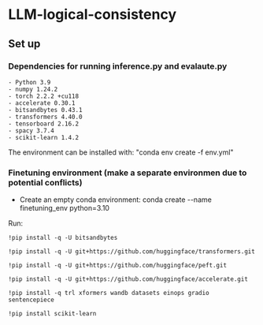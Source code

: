 # LLM-logical-consistency


## Set up

### Dependencies for running inference.py and evalaute.py
```
- Python 3.9
- numpy 1.24.2 
- torch 2.2.2 +cu118
- accelerate 0.30.1
- bitsandbytes 0.43.1
- transformers 4.40.0
- tensorboard 2.16.2
- spacy 3.7.4
- scikit-learn 1.4.2 
```

The environment can be installed with: "conda env create -f env.yml"


### Finetuning environment (make a **separate** environmen due to potential conflicts)

- Create an empty conda environment: conda create --name finetuning_env python=3.10

Run: 
```
!pip install -q -U bitsandbytes

!pip install -q -U git+https://github.com/huggingface/transformers.git

!pip install -q -U git+https://github.com/huggingface/peft.git

!pip install -q -U git+https://github.com/huggingface/accelerate.git

!pip install -q trl xformers wandb datasets einops gradio sentencepiece

!pip install scikit-learn
```
